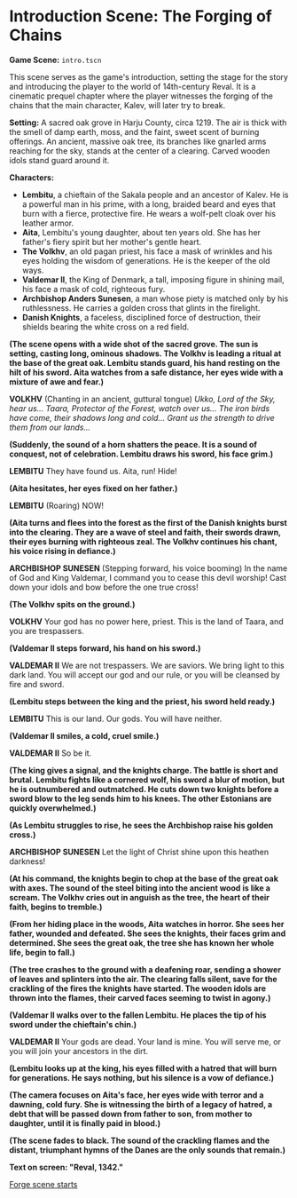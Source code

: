 # Introduction Scene: The Forging of Chains

**Game Scene:** `intro.tscn`

This scene serves as the game's introduction, setting the stage for the story and introducing the player to the world of 14th-century Reval. It is a cinematic prequel chapter where the player witnesses the forging of the chains that the main character, Kalev, will later try to break.

**Setting:** A sacred oak grove in Harju County, circa 1219. The air is thick with the smell of damp earth, moss, and the faint, sweet scent of burning offerings. An ancient, massive oak tree, its branches like gnarled arms reaching for the sky, stands at the center of a clearing. Carved wooden idols stand guard around it.

**Characters:**

*   **Lembitu**, a chieftain of the Sakala people and an ancestor of Kalev. He is a powerful man in his prime, with a long, braided beard and eyes that burn with a fierce, protective fire. He wears a wolf-pelt cloak over his leather armor.
*   **Aita**, Lembitu's young daughter, about ten years old. She has her father's fiery spirit but her mother's gentle heart.
*   **The Volkhv**, an old pagan priest, his face a mask of wrinkles and his eyes holding the wisdom of generations. He is the keeper of the old ways.
*   **Valdemar II**, the King of Denmark, a tall, imposing figure in shining mail, his face a mask of cold, righteous fury.
*   **Archbishop Anders Sunesen**, a man whose piety is matched only by his ruthlessness. He carries a golden cross that glints in the firelight.
*   **Danish Knights**, a faceless, disciplined force of destruction, their shields bearing the white cross on a red field.

**(The scene opens with a wide shot of the sacred grove. The sun is setting, casting long, ominous shadows. The Volkhv is leading a ritual at the base of the great oak. Lembitu stands guard, his hand resting on the hilt of his sword. Aita watches from a safe distance, her eyes wide with a mixture of awe and fear.)**

**VOLKHV**
(Chanting in an ancient, guttural tongue)
*Ukko, Lord of the Sky, hear us...*
*Taara, Protector of the Forest, watch over us...*
*The iron birds have come, their shadows long and cold...*
*Grant us the strength to drive them from our lands...*

**(Suddenly, the sound of a horn shatters the peace. It is a sound of conquest, not of celebration. Lembitu draws his sword, his face grim.)**

**LEMBITU**
They have found us. Aita, run! Hide!

**(Aita hesitates, her eyes fixed on her father.)**

**LEMBITU**
(Roaring)
NOW!

**(Aita turns and flees into the forest as the first of the Danish knights burst into the clearing. They are a wave of steel and faith, their swords drawn, their eyes burning with righteous zeal. The Volkhv continues his chant, his voice rising in defiance.)**

**ARCHBISHOP SUNESEN**
(Stepping forward, his voice booming)
In the name of God and King Valdemar, I command you to cease this devil worship! Cast down your idols and bow before the one true cross!

**(The Volkhv spits on the ground.)**

**VOLKHV**
Your god has no power here, priest. This is the land of Taara, and you are trespassers.

**(Valdemar II steps forward, his hand on his sword.)**

**VALDEMAR II**
We are not trespassers. We are saviors. We bring light to this dark land. You will accept our god and our rule, or you will be cleansed by fire and sword.

**(Lembitu steps between the king and the priest, his sword held ready.)**

**LEMBITU**
This is our land. Our gods. You will have neither.

**(Valdemar II smiles, a cold, cruel smile.)**

**VALDEMAR II**
So be it.

**(The king gives a signal, and the knights charge. The battle is short and brutal. Lembitu fights like a cornered wolf, his sword a blur of motion, but he is outnumbered and outmatched. He cuts down two knights before a sword blow to the leg sends him to his knees. The other Estonians are quickly overwhelmed.)**

**(As Lembitu struggles to rise, he sees the Archbishop raise his golden cross.)**

**ARCHBISHOP SUNESEN**
Let the light of Christ shine upon this heathen darkness!

**(At his command, the knights begin to chop at the base of the great oak with axes. The sound of the steel biting into the ancient wood is like a scream. The Volkhv cries out in anguish as the tree, the heart of their faith, begins to tremble.)**

**(From her hiding place in the woods, Aita watches in horror. She sees her father, wounded and defeated. She sees the knights, their faces grim and determined. She sees the great oak, the tree she has known her whole life, begin to fall.)**

**(The tree crashes to the ground with a deafening roar, sending a shower of leaves and splinters into the air. The clearing falls silent, save for the crackling of the fires the knights have started. The wooden idols are thrown into the flames, their carved faces seeming to twist in agony.)**

**(Valdemar II walks over to the fallen Lembitu. He places the tip of his sword under the chieftain's chin.)**

**VALDEMAR II**
Your gods are dead. Your land is mine. You will serve me, or you will join your ancestors in the dirt.

**(Lembitu looks up at the king, his eyes filled with a hatred that will burn for generations. He says nothing, but his silence is a vow of defiance.)**

**(The camera focuses on Aita's face, her eyes wide with terror and a dawning, cold fury. She is witnessing the birth of a legacy of hatred, a debt that will be passed down from father to son, from mother to daughter, until it is finally paid in blood.)**

**(The scene fades to black. The sound of the crackling flames and the distant, triumphant hymns of the Danes are the only sounds that remain.)**

**Text on screen: "Reval, 1342."**

[Forge scene starts](../lower_town/forge.md)